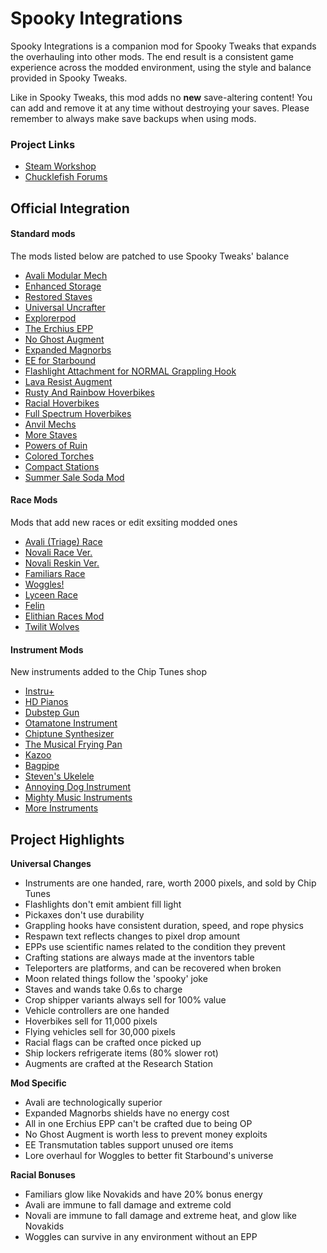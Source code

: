 # Spooky Integrations

Spooky Integrations is a companion mod for Spooky Tweaks that expands the overhauling into other mods. The end result is a consistent game experience across the modded environment, using the style and balance provided in Spooky Tweaks.

Like in Spooky Tweaks, this mod adds no __new__ save-altering content! You can add and remove it at any time without destroying your saves. Please remember to always make save backups when using mods.

### Project Links
 - [Steam Workshop]()
 - [Chucklefish Forums]()

## Official Integration
#### Standard mods
The mods listed below are patched to use Spooky Tweaks' balance
- [Avali Modular Mech](https://steamcommunity.com/sharedfiles/filedetails/?id=950340366)
- [Enhanced Storage](https://steamcommunity.com/workshop/filedetails/?id=731220462)
- [Restored Staves](https://steamcommunity.com/sharedfiles/filedetails/?id=1597203850)
- [Universal Uncrafter](https://steamcommunity.com/sharedfiles/filedetails/?id=729532886)
- [Explorerpod](https://steamcommunity.com/sharedfiles/filedetails/?id=738601381)
- [The Erchius EPP](https://steamcommunity.com/sharedfiles/filedetails/?id=777298973)
- [No Ghost Augment](https://steamcommunity.com/sharedfiles/filedetails/?id=948495958)
- [Expanded Magnorbs](https://steamcommunity.com/sharedfiles/filedetails/?id=746884345)
- [EE for Starbound](https://steamcommunity.com/sharedfiles/filedetails/?id=1790667104)
- [Flashlight Attachment for NORMAL Grappling Hook](https://steamcommunity.com/sharedfiles/filedetails/?id=1114913297)
- [Lava Resist Augment](https://steamcommunity.com/sharedfiles/filedetails/?id=747861465)
- [Rusty And Rainbow Hoverbikes](https://steamcommunity.com/sharedfiles/filedetails/?id=732525291)
- [Racial Hoverbikes](https://steamcommunity.com/sharedfiles/filedetails/?id=756451180)
- [Full Spectrum Hoverbikes](https://steamcommunity.com/sharedfiles/filedetails/?id=729859167)
- [Anvil Mechs](https://steamcommunity.com/sharedfiles/filedetails/?id=1233873017)
- [More Staves](https://steamcommunity.com/sharedfiles/filedetails/?id=934858256)
- [Powers of Ruin](https://steamcommunity.com/sharedfiles/filedetails/?id=1508762885)
- [Colored Torches](https://steamcommunity.com/sharedfiles/filedetails/?id=1324828855)
- [Compact Stations](https://steamcommunity.com/sharedfiles/filedetails/?id=1483560141)
- [Summer Sale Soda Mod](https://steamcommunity.com/sharedfiles/filedetails/?id=1780994893)

#### Race Mods
Mods that add new races or edit exsiting modded ones
- [Avali (Triage) Race](https://steamcommunity.com/workshop/filedetails/?id=729558042)
- [Novali Race Ver.](https://steamcommunity.com/workshop/filedetails/?id=1386730092)
- [Novali Reskin Ver.](https://steamcommunity.com/sharedfiles/filedetails/?id=1386469529)
- [Familiars Race](https://steamcommunity.com/sharedfiles/filedetails/?id=729597107)
- [Woggles!](https://steamcommunity.com/workshop/filedetails/?id=1296622347)
- [Lyceen Race](https://steamcommunity.com/sharedfiles/filedetails/?id=1360547769)
- [Felin](https://steamcommunity.com/sharedfiles/filedetails/?id=729429063)
- [Elithian Races Mod](https://steamcommunity.com/sharedfiles/filedetails/?id=850109963)
- [Twilit Wolves](https://steamcommunity.com/sharedfiles/filedetails/?id=1818480557)

#### Instrument Mods
New instruments added to the Chip Tunes shop
- [Instru+](https://steamcommunity.com/sharedfiles/filedetails/?id=1522930020)
- [HD Pianos](https://steamcommunity.com/sharedfiles/filedetails/?id=893572258)
- [Dubstep Gun](https://steamcommunity.com/sharedfiles/filedetails/?id=1647512084)
- [Otamatone Instrument](https://steamcommunity.com/sharedfiles/filedetails/?id=1534390516)
- [Chiptune Synthesizer](https://steamcommunity.com/sharedfiles/filedetails/?id=1207308106)
- [The Musical Frying Pan](https://steamcommunity.com/sharedfiles/filedetails/?id=1382195713)
- [Kazoo](https://steamcommunity.com/sharedfiles/filedetails/?id=911689682)
- [Bagpipe](https://steamcommunity.com/sharedfiles/filedetails/?id=880497316)
- [Steven's Ukelele](https://steamcommunity.com/sharedfiles/filedetails/?id=756993265)
- [Annoying Dog Instrument](https://steamcommunity.com/sharedfiles/filedetails/?id=733366979)
- [Mighty Music Instruments](https://steamcommunity.com/sharedfiles/filedetails/?id=740921702)
- [More Instruments](https://steamcommunity.com/sharedfiles/filedetails/?id=745572180)

## Project Highlights
**Universal Changes**
- Instruments are one handed, rare, worth 2000 pixels, and sold by Chip Tunes
- Flashlights don't emit ambient fill light
- Pickaxes don't use durability
- Grappling hooks have consistent duration, speed, and rope physics
- Respawn text reflects changes to pixel drop amount
- EPPs use scientific names related to the condition they prevent
- Crafting stations are always made at the inventors table
- Teleporters are platforms, and can be recovered when broken
- Moon related things follow the 'spooky' joke
- Staves and wands take 0.6s to charge
- Crop shipper variants always sell for 100% value
- Vehicle controllers are one handed
- Hoverbikes sell for 11,000 pixels
- Flying vehicles sell for 30,000 pixels
- Racial flags can be crafted once picked up
- Ship lockers refrigerate items (80% slower rot)
- Augments are crafted at the Research Station

**Mod Specific**
- Avali are technologically superior
- Expanded Magnorbs shields have no energy cost
- All in one Erchius EPP can't be crafted due to being OP
- No Ghost Augment is worth less to prevent money exploits
- EE Transmutation tables support unused ore items
- Lore overhaul for Woggles to better fit Starbound's universe

**Racial Bonuses**
- Familiars glow like Novakids and have 20% bonus energy
- Avali are immune to fall damage and extreme cold
- Novali are immune to fall damage and extreme heat, and glow like Novakids
- Woggles can survive in any environment without an EPP
